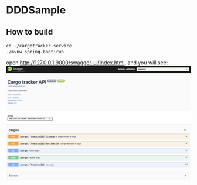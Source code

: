 # DDDSample 

## How to build

```shell
cd ./cargotracker-service
./mvnw spring-boot:run
```

open http://127.0.0.1:9000/swagger-ui/index.html, and you will see:
![open-api.png](src/img/open-api.png)
